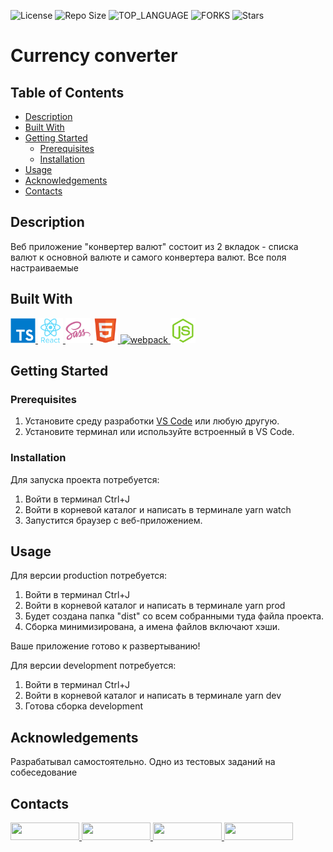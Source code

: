 ![License](https://img.shields.io/github/license/Novikov-Pavel/currency-converter.svg?style=for-the-badge) 
![Repo Size](https://img.shields.io/github/languages/code-size/Novikov-Pavel/currency-converter.svg?style=for-the-badge) 
![TOP_LANGUAGE](https://img.shields.io/github/languages/top/Novikov-Pavel/currency-converter.svg?style=for-the-badge) 
![FORKS](https://img.shields.io/github/forks/Novikov-Pavel/currency-converter.svg?style=for-the-badge&social) 
![Stars](https://img.shields.io/github/stars/Novikov-Pavel/currency-converter.svg?style=for-the-badge)
    
# Currency converter

## Table of Contents

- [Description](#description)
- [Built With](#built-with)
- [Getting Started](#getting-started)
  - [Prerequisites](#prerequisites)
  - [Installation](#installation)
- [Usage](#usage)
- [Acknowledgements](#acknowledgements)
- [Contacts](#contacts)

## Description

Веб приложение "конвертер валют" состоит из 2 вкладок - списка валют к основной валюте и самого конвертера валют.
Все поля настраиваемые

## Built With

<a href="https://www.typescriptlang.org/">
  <img src="https://raw.githubusercontent.com/devicons/devicon/master/icons/typescript/typescript-original.svg" height="40px" width="40px" alt="Typescript" />
</a>
<a href="https://reactjs.org/">
  <img src="https://raw.githubusercontent.com/devicons/devicon/master/icons/react/react-original-wordmark.svg" height="40px" width="40px" alt="ReactJS" />
</a>
<a href="https://sass-lang.com/">
  <img src="https://raw.githubusercontent.com/devicons/devicon/master/icons/sass/sass-original.svg" height="40px" width="40px" alt="SASS" />
</a>
<a href="https://developer.mozilla.org/en-US/docs/Web/HTML">
  <img src="https://raw.githubusercontent.com/devicons/devicon/master/icons/html5/html5-original.svg" height="40px" width="40px" alt="HTML" />
</a>
<a href="https://webpack.js.org/">
  <img src="https://logojinni.com/image/logos/webpack-icon.svg" height="40px" width="40px" alt="webpack" />
</a>
<a href="https://nodejs.org/en/">
  <img src="https://raw.githubusercontent.com/devicons/devicon/master/icons/nodejs/nodejs-original.svg" height="40px" width="40px" alt="nodeJS" />
</a>



## Getting Started

### Prerequisites

1. Установите среду разработки [VS Code](https://code.visualstudio.com/download) или любую другую.
2. Установите терминал или используйте встроенный в VS Code. 

### Installation

Для запуска проекта потребуется:
1. Войти в терминал Ctrl+J
2. Войти в корневой каталог и написать в терминале yarn watch
3. Запустится браузер с веб-приложением.

## Usage

Для версии production потребуется:
1. Войти в терминал Ctrl+J
2. Войти в корневой каталог и написать в терминале yarn prod
3. Будет создана папка "dist" со всем собранными туда файла проекта.
4. Сборка минимизирована, а имена файлов включают хэши.

Ваше приложение готово к развертыванию!

Для версии development потребуется:
1. Войти в терминал Ctrl+J
2. Войти в корневой каталог и написать в терминале yarn dev
3. Готова сборка development

## Acknowledgements

Разрабатывал самостоятельно. Одно из тестовых заданий на собеседование

## Contacts

<a href="https://t.me/react_jobfrontend/">
  <img src="https://img.shields.io/badge/telegram-26A5E4.svg?&style=for-the-badge&logo=telegram&logoColor=white" height=28 width=110 />
</a> 
<a href="https://wa.me/79778129630/">
  <img src="https://img.shields.io/badge/whatsapp-25D366.svg?&style=for-the-badge&logo=whatsapp&logoColor=white" height=28 width=110 />
</a>
<a href="https://www.linkedin.com/in/Novikoff-Pavel">
  <img src="https://img.shields.io/badge/linkedin-0A66C2.svg?&style=for-the-badge&logo=linkedin&logoColor=white" height=28 width=110/>
</a>
<a href="mailto:react@jobfrontend.ru">
  <img alt="" src="https://static.tildacdn.com/tild3334-3665-4263-b964-373834323762/yan.png" height=28 width=110/>
</a> 
